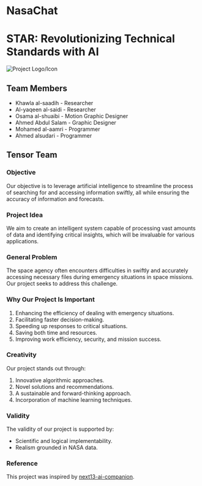 # NasaChat

# STAR: Revolutionizing Technical Standards with AI

![Project Logo/Icon](path/to/your/logo_or_icon.png)

## Team Members

- Khawla al-saadih - Researcher
- Al-yaqeen al-saidi - Researcher
- Osama al-shuaibi - Motion Graphic Designer
- Ahmed Abdul Salam - Graphic Designer
- Mohamed al-aamri - Programmer
- Ahmed alsudari - Programmer

## Tensor Team

### Objective

Our objective is to leverage artificial intelligence to streamline the process of searching for and accessing information swiftly, all while ensuring the accuracy of information and forecasts.

### Project Idea

We aim to create an intelligent system capable of processing vast amounts of data and identifying critical insights, which will be invaluable for various applications.

### General Problem

The space agency often encounters difficulties in swiftly and accurately accessing necessary files during emergency situations in space missions. Our project seeks to address this challenge.

### Why Our Project Is Important

1. Enhancing the efficiency of dealing with emergency situations.
2. Facilitating faster decision-making.
3. Speeding up responses to critical situations.
4. Saving both time and resources.
5. Improving work efficiency, security, and mission success.

### Creativity

Our project stands out through:

1. Innovative algorithmic approaches.
2. Novel solutions and recommendations.
3. A sustainable and forward-thinking approach.
4. Incorporation of machine learning techniques.

### Validity

The validity of our project is supported by:

- Scientific and logical implementability.
- Realism grounded in NASA data.


### Reference

This project was inspired by [next13-ai-companion](https://github.com/AntonioErdeljac/next13-ai-companion).

